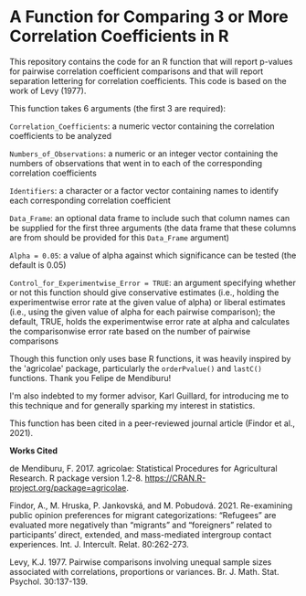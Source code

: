 
# A Function for Comparing 3 or More Correlation Coefficients in R

This repository contains the code for an R function that will report p-values for pairwise correlation coefficient comparisons and that will report separation lettering for correlation coefficients. This code is based on the work of Levy (1977).

This function takes 6 arguments (the first 3 are required):

`Correlation_Coefficients`: a numeric vector containing the correlation coefficients to be analyzed

`Numbers_of_Observations`: a numeric or an integer vector containing the numbers of observations that went in to each of the corresponding correlation coefficients

`Identifiers`: a character or a factor vector containing names to identify each corresponding correlation coefficient

`Data_Frame`: an optional data frame to include such that column names can be supplied for the first three arguments (the data frame that these columns are from should be provided for this `Data_Frame` argument)

`Alpha = 0.05`: a value of alpha against which significance can be tested (the default is 0.05)

`Control_for_Experimentwise_Error = TRUE`: an argument specifying whether or not this function should give conservative estimates (i.e., holding the experimentwise error rate at the given value of alpha) or liberal estimates (i.e., using the given value of alpha for each pairwise comparison); the default, TRUE, holds the experimentwise error rate at alpha and calculates the comparisonwise error rate based on the number of pairwise comparisons

Though this function only uses base R functions, it was heavily inspired by the 'agricolae' package, particularly the `orderPvalue()` and `lastC()` functions. Thank you Felipe de Mendiburu!

I'm also indebted to my former advisor, Karl Guillard, for introducing me to this technique and for generally sparking my interest in statistics.

This function has been cited in a peer-reviewed journal article (Findor et al., 2021).

<b>Works Cited</b>

de Mendiburu, F. 2017. agricolae: Statistical Procedures for Agricultural Research. R package version 1.2-8. <https://CRAN.R-project.org/package=agricolae>.

Findor, A., M. Hruska, P. Jankovská, and M. Pobudová. 2021. Re-examining public opinion preferences for migrant categorizations: “Refugees” are evaluated more negatively than “migrants” and “foreigners” related to participants’ direct, extended, and mass-mediated intergroup contact experiences. Int. J. Intercult. Relat. 80:262-273.

Levy, K.J. 1977. Pairwise comparisons involving unequal sample sizes associated with correlations, proportions or variances. Br. J. Math. Stat. Psychol. 30:137-139.
